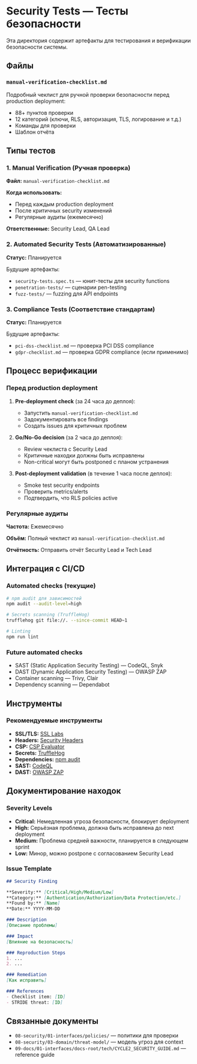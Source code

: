 # Security Tests — Тесты безопасности

Эта директория содержит артефакты для тестирования и верификации безопасности системы.

## Файлы

### `manual-verification-checklist.md`
Подробный чеклист для ручной проверки безопасности перед production deployment:
- 88+ пунктов проверки
- 12 категорий (ключи, RLS, авторизация, TLS, логирование и т.д.)
- Команды для проверки
- Шаблон отчёта

## Типы тестов

### 1. Manual Verification (Ручная проверка)
**Файл:** `manual-verification-checklist.md`

**Когда использовать:**
- Перед каждым production deployment
- После критичных security изменений
- Регулярные аудиты (ежемесячно)

**Ответственные:** Security Lead, QA Lead

### 2. Automated Security Tests (Автоматизированные)
**Статус:** Планируется

Будущие артефакты:
- `security-tests.spec.ts` — юнит-тесты для security functions
- `penetration-tests/` — сценарии pen-testing
- `fuzz-tests/` — fuzzing для API endpoints

### 3. Compliance Tests (Соответствие стандартам)
**Статус:** Планируется

Будущие артефакты:
- `pci-dss-checklist.md` — проверка PCI DSS compliance
- `gdpr-checklist.md` — проверка GDPR compliance (если применимо)

## Процесс верификации

### Перед production deployment

1. **Pre-deployment check** (за 24 часа до деплоя):
   - Запустить `manual-verification-checklist.md`
   - Задокументировать все findings
   - Создать issues для критичных проблем

2. **Go/No-Go decision** (за 2 часа до деплоя):
   - Review чеклиста с Security Lead
   - Критичные находки должны быть исправлены
   - Non-critical могут быть postponed с планом устранения

3. **Post-deployment validation** (в течение 1 часа после деплоя):
   - Smoke test security endpoints
   - Проверить metrics/alerts
   - Подтвердить, что RLS policies active

### Регулярные аудиты

**Частота:** Ежемесячно

**Объём:** Полный чеклист из `manual-verification-checklist.md`

**Отчётность:** Отправить отчёт Security Lead и Tech Lead

## Интеграция с CI/CD

### Automated checks (текущие)

```bash
# npm audit для зависимостей
npm audit --audit-level=high

# Secrets scanning (TruffleHog)
trufflehog git file://. --since-commit HEAD~1

# Linting
npm run lint
```

### Future automated checks

- SAST (Static Application Security Testing) — CodeQL, Snyk
- DAST (Dynamic Application Security Testing) — OWASP ZAP
- Container scanning — Trivy, Clair
- Dependency scanning — Dependabot

## Инструменты

### Рекомендуемые инструменты

- **SSL/TLS:** [SSL Labs](https://www.ssllabs.com/ssltest/)
- **Headers:** [Security Headers](https://securityheaders.com/)
- **CSP:** [CSP Evaluator](https://csp-evaluator.withgoogle.com/)
- **Secrets:** [TruffleHog](https://github.com/trufflesecurity/trufflehog)
- **Dependencies:** [npm audit](https://docs.npmjs.com/cli/v8/commands/npm-audit)
- **SAST:** [CodeQL](https://codeql.github.com/)
- **DAST:** [OWASP ZAP](https://www.zaproxy.org/)

## Документирование находок

### Severity Levels

- **Critical:** Немедленная угроза безопасности, блокирует deployment
- **High:** Серьёзная проблема, должна быть исправлена до next deployment
- **Medium:** Проблема средней важности, планируется в следующем sprint
- **Low:** Минор, можно postpone с согласованием Security Lead

### Issue Template

```markdown
## Security Finding

**Severity:** [Critical/High/Medium/Low]
**Category:** [Authentication/Authorization/Data Protection/etc.]
**Found by:** [Name]
**Date:** YYYY-MM-DD

### Description
[Описание проблемы]

### Impact
[Влияние на безопасность]

### Reproduction Steps
1. ...
2. ...

### Remediation
[Как исправить]

### References
- Checklist item: [ID]
- STRIDE threat: [ID]
```

## Связанные документы

- `08-security/01-interfaces/policies/` — политики для проверки
- `08-security/03-domain/threat-model/` — модель угроз для context
- `09-docs/01-interfaces/docs-root/tech/CYCLE2_SECURITY_GUIDE.md` — reference guide
